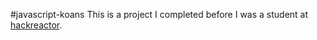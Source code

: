 #javascript-koans
This is a project I completed before I was a student at [hackreactor](http://hackreactor.com).
